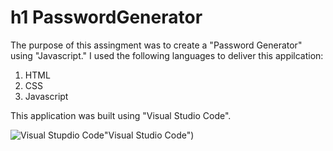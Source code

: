 # h1 PasswordGenerator

The purpose of this assingment was to create a "Password Generator" using "Javascript." I used the following languages to deliver this appilcation:

1. HTML
2. CSS
3. Javascript

This application was built using "Visual Studio Code".

![Visual Stupdio Code](https://github.com/enochj316/github.io.PasswordGenerator/blob/main/Images/VSC.jpg)"Visual Studio Code")
